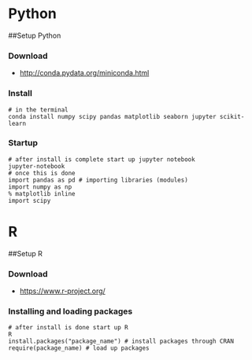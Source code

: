 # Python

##Setup Python

### Download
 * http://conda.pydata.org/miniconda.html

### Install 
    # in the terminal
    conda install numpy scipy pandas matplotlib seaborn jupyter scikit-learn
    
### Startup
    
    # after install is complete start up jupyter notebook
    jupyter-notebook
    # once this is done
    import pandas as pd # importing libraries (modules)
    import numpy as np
    % matplotlib inline
    import scipy


# R

##Setup R

### Download
 * https://www.r-project.org/

### Installing and loading packages
    # after install is done start up R
    R
    install.packages("package_name") # install packages through CRAN
    require(package_name) # load up packages
    

    
